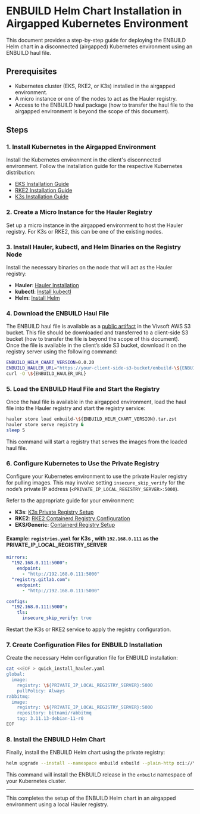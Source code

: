 
# ENBUILD Helm Chart Installation in Airgapped Kubernetes Environment

This document provides a step-by-step guide for deploying the ENBUILD Helm chart in a disconnected (airgapped) Kubernetes environment using an ENBUILD haul file.

## Prerequisites
- Kubernetes cluster (EKS, RKE2, or K3s) installed in the airgapped environment.
- A micro instance or one of the nodes to act as the Hauler registry.
- Access to the ENBUILD haul package (how to transfer the haul file to the airgapped environment is beyond the scope of this document).

## Steps

### 1. Install Kubernetes in the Airgapped Environment
Install the Kubernetes environment in the client's disconnected environment. Follow the installation guide for the respective Kubernetes distribution:
- [EKS Installation Guide](https://docs.aws.amazon.com/eks/latest/userguide/install-kubectl.html)
- [RKE2 Installation Guide](https://docs.rke2.io/install/)
- [K3s Installation Guide](https://docs.k3s.io/installation/)

### 2. Create a Micro Instance for the Hauler Registry
Set up a micro instance in the airgapped environment to host the Hauler registry. For K3s or RKE2, this can be one of the existing nodes.

### 3. Install Hauler, kubectl, and Helm Binaries on the Registry Node
Install the necessary binaries on the node that will act as the Hauler registry:

- **Hauler**: [Hauler Installation](https://docs.hauler.dev)
- **kubectl**: [Install kubectl](https://kubernetes.io/docs/tasks/tools/)
- **Helm**: [Install Helm](https://helm.sh/docs/intro/install/)

### 4. Download the ENBUILD Haul File
The ENBUILD haul file is available as a [public artifact](https://enbuild-haul.s3.us-east-1.amazonaws.com/enbuild-0.0.20.tar.zst) in the Vivsoft AWS S3 bucket. This file should be downloaded and transferred to a client-side S3 bucket (how to transfer the file is beyond the scope of this document). Once the file is available in the client’s side S3 bucket, download it on the registry server using the following command:

```bash
ENBUILD_HELM_CHART_VERSION=0.0.20
ENBUILD_HAULER_URL="https://your-client-side-s3-bucket/enbuild-\${ENBUILD_HELM_CHART_VERSION}.tar.zst"
curl -O \${ENBUILD_HAULER_URL}
```

### 5. Load the ENBUILD Haul File and Start the Registry

Once the haul file is available in the airgapped environment, load the haul file into the Hauler registry and start the registry service:

```bash
hauler store load enbuild-\${ENBUILD_HELM_CHART_VERSION}.tar.zst
hauler store serve registry &
sleep 5
```

This command will start a registry that serves the images from the loaded haul file.

### 6. Configure Kubernetes to Use the Private Registry
Configure your Kubernetes environment to use the private Hauler registry for pulling images. This may involve setting `insecure_skip_verify` for the node’s private IP address (`<PRIVATE_IP_LOCAL_REGISTRY_SERVER>:5000`).

Refer to the appropriate guide for your environment:

- **K3s**: [K3s Private Registry Setup](https://docs.k3s.io/installation/private-registry)
- **RKE2**: [RKE2 Containerd Registry Configuration](https://docs.rke2.io/install/containerd_registry_configuration)
- **EKS/Generic**: [Containerd Registry Setup](https://github.com/containerd/containerd/blob/main/docs/cri/registry.md)

#### Example: `registries.yaml` for K3s , with `192.168.0.111` as the PRIVATE_IP_LOCAL_REGISTRY_SERVER

```yaml
mirrors:
  "192.168.0.111:5000":
    endpoint:
      - "http://192.168.0.111:5000"
  "registry.gitlab.com":
    endpoint:
      - "http://192.168.0.111:5000"

configs:
  "192.168.0.111:5000":
    tls:
      insecure_skip_verify: true
```

Restart the K3s or RKE2 service to apply the registry configuration.

### 7. Create Configuration Files for ENBUILD Installation
Create the necessary Helm configuration file for ENBUILD installation:

```bash
cat <<EOF > quick_install_hauler.yaml
global:
  image:
    registry: \${PRIVATE_IP_LOCAL_REGISTRY_SERVER}:5000
    pullPolicy: Always
rabbitmq:
  image:
    registry: \${PRIVATE_IP_LOCAL_REGISTRY_SERVER}:5000
    repository: bitnami/rabbitmq
    tag: 3.11.13-debian-11-r0
EOF
```

### 8. Install the ENBUILD Helm Chart
Finally, install the ENBUILD Helm chart using the private registry:

```bash
helm upgrade --install --namespace enbuild enbuild --plain-http oci://\${PRIVATE_IP_LOCAL_REGISTRY_SERVER}:5000/hauler/enbuild --version \${ENBUILD_HELM_CHART_VERSION} -f quick_install_hauler.yaml --create-namespace
```

This command will install the ENBUILD release in the `enbuild` namespace of your Kubernetes cluster.

---

This completes the setup of the ENBUILD Helm chart in an airgapped environment using a local Hauler registry.
